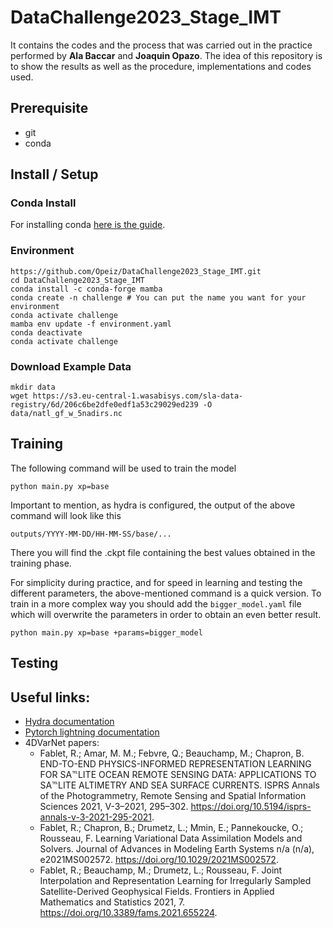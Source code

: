 # DataChallenge2023_Stage_IMT
It contains the codes and the process that was carried out in the practice performed by **Ala Baccar** and **Joaquin Opazo**. The idea of this repository is to show the results as well as the procedure, implementations and codes used. 

## Prerequisite
- git
- conda

## Install / Setup
### Conda Install
For installing conda [here is the guide](https://conda.io/projects/conda/en/stable/user-guide/install/linux.html). 

### Environment
```
https://github.com/Opeiz/DataChallenge2023_Stage_IMT.git
cd DataChallenge2023_Stage_IMT
conda install -c conda-forge mamba
conda create -n challenge # You can put the name you want for your environment
conda activate challenge
mamba env update -f environment.yaml
conda deactivate
conda activate challenge
```

### Download Example Data
```
mkdir data
wget https://s3.eu-central-1.wasabisys.com/sla-data-registry/6d/206c6be2dfe0edf1a53c29029ed239 -O data/natl_gf_w_5nadirs.nc
```

## Training
The following command will be used to train the model
```
python main.py xp=base
```
Important to mention, as hydra is configured, the output of the above command will look like this
```
outputs/YYYY-MM-DD/HH-MM-SS/base/...
```
There you will find the .ckpt file containing the best values obtained in the training phase.

For simplicity during practice, and for speed in learning and testing the different parameters, the above-mentioned command is a quick version. To train in a more complex way you should add the `bigger_model.yaml` file which will overwrite the parameters in order to obtain an even better result.
```
python main.py xp=base +params=bigger_model
```

## Testing





## Useful links:
- [Hydra documentation](https://hydra.cc/docs/intro/)
- [Pytorch lightning documentation](https://pytorch-lightning.readthedocs.io/en/stable/index.html#get-started)
- 4DVarNet papers:
	- Fablet, R.; Amar, M. M.; Febvre, Q.; Beauchamp, M.; Chapron, B. END-TO-END PHYSICS-INFORMED REPRESENTATION LEARNING FOR SA℡LITE OCEAN REMOTE SENSING DATA: APPLICATIONS TO SA℡LITE ALTIMETRY AND SEA SURFACE CURRENTS. ISPRS Annals of the Photogrammetry, Remote Sensing and Spatial Information Sciences 2021, V-3–2021, 295–302. https://doi.org/10.5194/isprs-annals-v-3-2021-295-2021.
	- Fablet, R.; Chapron, B.; Drumetz, L.; Mmin, E.; Pannekoucke, O.; Rousseau, F. Learning Variational Data Assimilation Models and Solvers. Journal of Advances in Modeling Earth Systems n/a (n/a), e2021MS002572. https://doi.org/10.1029/2021MS002572.
	- Fablet, R.; Beauchamp, M.; Drumetz, L.; Rousseau, F. Joint Interpolation and Representation Learning for Irregularly Sampled Satellite-Derived Geophysical Fields. Frontiers in Applied Mathematics and Statistics 2021, 7. https://doi.org/10.3389/fams.2021.655224.

